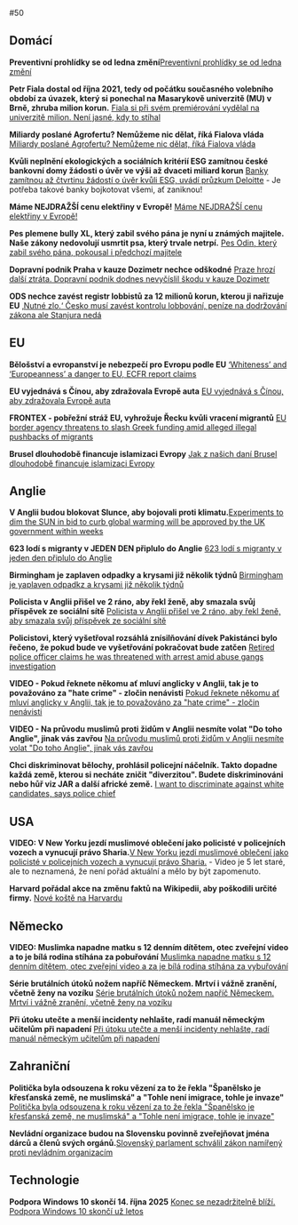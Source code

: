 #50

## Domácí

**Preventivní prohlídky se od ledna změní**[Preventivní prohlídky se od ledna změní](https://www.novinky.cz/clanek/zdravi-preventivni-prohlidky-se-od-ledna-zmeni-40518434)

**Petr Fiala dostal od října 2021, tedy od počátku současného volebního období za úvazek, který si ponechal na Masarykově univerzitě (MU) v Brně, zhruba milion korun.** [Fiala si při svém premiérování vydělal na univerzitě milion. Není jasné, kdy to stíhal](https://www.echo24.cz/a/HGvcQ/zpravy-domov-fiala-premier-univerzita-milion-neni-jasne-stihal)

**Miliardy poslané Agrofertu? Nemůžeme nic dělat, říká Fialova vláda** [Miliardy poslané Agrofertu? Nemůžeme nic dělat, říká Fialova vláda](https://www.seznamzpravy.cz/clanek/domaci-kauzy-miliardy-poslane-agrofertu-nemuzeme-nic-delat-rika-fialova-vlada-271375)

**Kvůli neplnění ekologických a sociálních kritérií ESG zamítnou české bankovní domy žádosti o úvěr ve výši až dvaceti miliard korun** [Banky zamítnou až čtvrtinu žádostí o úvěr kvůli ESG, uvádí průzkum Deloitte](https://www.seznamzpravy.cz/clanek/ekonomika-banky-zamitnou-az-ctvrtinu-zadosti-o-uver-kvuli-esg-uvadi-pruzkum-deloitte-273741) - Je potřeba takové banky bojkotovat všemi, ať zaniknou!

**Máme NEJDRAŽŠÍ cenu elektřiny v Evropě!** [Máme NEJDRAŽŠÍ cenu elektřiny v Evropě!](https://x.com/Ministerstvocz/status/1910632819035873703)

**Pes plemene bully XL, který zabil svého pána je nyní u známých majitele. Naše zákony nedovolují usmrtit psa, který trvale netrpí.** [Pes Odin, který zabil svého pána, pokousal i předchozí majitele](https://www.novinky.cz/clanek/krimi-pes-odin-ktery-zabil-sveho-pana-pokousal-i-predchozi-majitele-40517052#dop_ab_variant=0&dop_id=40517052&dop_req_id=hlF3BfOpfWP-202504111529&dop_source_zone_name=novinky.web.nexttoart)

**Dopravní podnik Praha v kauze Dozimetr nechce odškodné** [Praze hrozí další ztráta. Dopravní podnik dodnes nevyčíslil škodu v kauze Dozimetr](https://www.idnes.cz/zpravy/domaci/dopravni-podnik-praha-dozimetr-kauza-skoda.A250411_173421_domaci_stud?zdroj=otvirak)

**ODS nechce zavést registr lobbistů za 12 milionů korun, kterou ji nařizuje EU** [‚Nutné zlo.‘ Česko musí zavést kontrolu lobbování, peníze na dodržování zákona ale Stanjura nedá](https://www.irozhlas.cz/zpravy-domov/zakon-o-lobbingu-stanjura-ministerstvo-financi-protikorupcni-zakony_2504120500_tec)


## EU

**Bělošství a evropanství je nebezpečí pro Evropu podle EU** [‘Whiteness’ and ‘Europeanness’ a danger to EU, ECFR report claims ](https://brusselssignal.eu/2024/09/whiteness-and-europeanness-a-danger-to-eu-ecfr-report-claims/)

**EU vyjednává s Čínou, aby zdražovala Evropě auta** [EU vyjednává s Čínou, aby zdražovala Evropě auta](https://x.com/Ministerstvocz/status/1910630390710120664)

**FRONTEX - pobřežní stráž EU, vyhrožuje Řecku kvůli vracení migrantů** [EU border agency threatens to slash Greek funding amid alleged illegal pushbacks of migrants](https://www.politico.eu/article/eu-border-agency-frontex-greece-pushbacks-migration/)

**Brusel dlouhodobě financuje islamizaci Evropy** [Jak z našich daní Brusel dlouhodobě financuje islamizaci Evropy](https://www.echo24.cz/a/HzYGs/svet-zpravy-jak-z-nasich-dani-brusel-dlouhodobe-financuje-islamizaci-evropy-evropska-komise-muslimske-bratrstvo)

## Anglie 

**V Anglii budou blokovat Slunce, aby bojovali proti klimatu.**[Experiments to dim the SUN in bid to curb global warming will be approved by the UK government within weeks](https://www.dailymail.co.uk/sciencetech/article-14638689/Experiments-dim-SUN-curb-global-warming.html)

**623 lodí s migranty v JEDEN DEN připlulo do Anglie** [623 lodí s migranty v jeden den připlulo do Anglie](http://x.com/AFpost/status/1911188833187615034)

**Birmingham je zaplaven odpadky a krysami již několik týdnů** [Birmingham je yaplaven odpadkz a krysami již několik týdnů](https://x.com/BlkoJa/status/1910263633805819985)

**Policista v Anglii přišel ve 2 ráno, aby řekl ženě, aby smazala svůj příspěvek ze sociální sítě** [Policista v Anglii přišel ve 2 ráno, aby řekl ženě, aby smazala svůj příspěvek ze sociální sítě](https://x.com/Suffragent_/status/1910022828319203819)

**Policistovi, který vyšetřoval rozsáhlá znísilňování dívek Pakistánci bylo řečeno, že pokud bude ve vyšetřování pokračovat bude zatčen** [Retired police officer claims he was threatened with arrest amid abuse gangs investigation ](https://www.gbnews.com/news/grooming-gangs-retired-police-officer-arrest-threat-abuse-rape-investigation)

**VIDEO - Pokud řeknete někomu ať mluví anglicky v Anglii, tak je to považováno za "hate crime" - zločin nenávisti** [Pokud řeknete někomu ať mluví anglicky v Anglii, tak je to považováno za "hate crime" - zločin nenávisti](https://x.com/Basil_TGMD/status/1911234814314741938)

**VIDEO - Na průvodu muslimů proti židům v Anglii nesmíte volat "Do toho Anglie", jinak vás zavřou** [Na průvodu muslimů proti židům v Anglii nesmíte volat "Do toho Anglie", jinak vás zavřou](https://x.com/amuse/status/1911408325842915360)

**Chci diskriminovat bělochy, prohlásil policejní náčelník. Takto dopadne každá země, kterou si necháte zničit "diverzitou". Budete diskriminováni nebo hůř viz JAR a další africké země.** [I want to discriminate against white candidates, says police chief ](https://www.telegraph.co.uk/news/2025/04/11/i-want-to-discriminate-against-white-candidates-says-police/)

## USA

**VIDEO: V New Yorku jezdí muslimové oblečení jako policisté v policejních vozech a vynucují právo Sharia.**[V New Yorku jezdí muslimové oblečení jako policisté v policejních vozech a vynucují právo Sharia.](https://x.com/ImtiazMadmood/status/1914979133689405744) - Video je 5 let staré, ale to neznamená, že není pořád aktuální a mělo by být zapomenuto.

**Harvard pořádal akce na změnu faktů na Wikipedii, aby poškodili určité firmy.** [Nové koště na Harvardu](https://www.echo24.cz/a/HTEAk/kometar-martin-weiss-usa-nove-koste-na-harvardu)

## Německo

**VIDEO: Muslimka napadne matku s 12 denním dítětem, otec zveřejní video a to je bílá rodina stíhána za pobuřování** [Muslimka napadne matku s 12 denním dítětem, otec zveřejní video a za je bílá rodina stíhána za vybuřování](https://x.com/Ministerstvocz/status/1915087006515790110)

**Série brutálních útoků nožem napříč Německem. Mrtví i vážně zranění, včetně ženy na vozíku** [Série brutálních útoků nožem napříč Německem. Mrtví i vážně zranění, včetně ženy na vozíku](https://www.echo24.cz/a/Hfn7v/zpravy-svet-utoky-nozem-v-nemecku)

**Při útoku utečte a menší incidenty nehlašte, radí manuál německým učitelům při napadení** [Při útoku utečte a menší incidenty nehlašte, radí manuál německým učitelům při napadení](https://www.novinky.cz/clanek/zahranicni-evropa-pri-utoku-utecte-a-mensi-incidenty-nehlaste-radi-manual-nemeckym-ucitelum-pri-napadeni-40517461)

## Zahraniční

**Politička byla odsouzena k roku vězení za to že řekla "Španělsko je křesťanská země, ne muslimská" a "Tohle není imigrace, tohle je invaze"** [Politička byla odsouzena k roku vězení za to že řekla "Španělsko je křesťanská země, ne muslimská" a "Tohle není imigrace, tohle je invaze"](https://x.com/AFpost/status/1911173730560344294)

**Nevládní organizace budou na Slovensku povinně zveřejňovat jména dárců a členů svých orgánů.**[Slovenský parlament schválil zákon namířený proti nevládním organizacím](https://www.novinky.cz/clanek/zahranicni-slovensky-parlament-schvalil-zakon-namireny-proti-nevladnim-organizacim-40517742)

## Technologie

**Podpora Windows 10 skončí 14. října 2025** [Konec se nezadržitelně blíží. Podpora Windows 10 skončí už letos](https://www.novinky.cz/clanek/internet-a-pc-software-konec-se-nezadrzitelne-blizi-podpora-windows-10-skonci-uz-letos-40517285)
